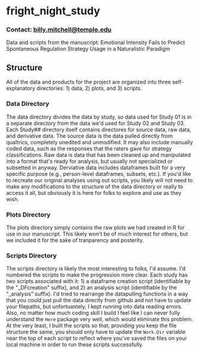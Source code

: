 # fright_night_study
### Contact: billy.mitchell@temple.edu
Data and scripts from the manuscript: Emotional Intensity Fails to Predict Spontaneous  Regulation Strategy Usage in a Naturalistic Paradigm

## Structure
All of the data and products for the project are organized into three self-explanatory directories: 1) data, 2) plots, and 3) scripts. 

### Data Directory
The data directory divides the data by study, so data used for Study 01 is in a separate directory from the data we'd used for Study 02 and Study 03. Each Study## directory itself contains directores for source data, raw data, and derivative data. The source data is the data pulled directly from qualtrics, completely unedited and unmodified. It may also include manually coded data, such as the responses that the raters gave for strategy classifications. Raw data is data that has been cleaned up and manipulated into a format that's ready for analysis, but usually not specialized or subsetted in anyway. Derviative data includes dataframes built for a very specific purpose (e.g., person-level dataframes, subsets, etc.). If you'd like to recreate our original analyses using out scripts, you likely will not need to make any modifications to the structure of the data directory or really to access it all, but obviously it is here for folks to explore and use as they wish.

### Plots Directory
The plots directory simply contains the raw plots we had created in R for use in our manuscript. This likely won't be of much interest for others, but we included it for the sake of tranparency and posterity. 

### Scripts Directory
The scripts directory is likely the most interesting to folks, I'd assume. I'd numbered the scripts to make the progression more clear. Each study has two scripts associated with it: 1) a dataframe creation script (identifiable by the "_DFcreation" suffix), and 2) an analysis script (identifiable by the "_analysis" suffix). I'd tried to rearrange the datapulling functions in a way that you could just pull the data directly from github and not have to update your filepaths, but unfortuantely, I kept running into data reading errors. Also, no matter how much coding skill I build I feel like I can never fully understand the ```Here``` package very well, which would eliminate this problem. At the very least, I built the scripts so that, providing you keep the file structure the same, you should only have to update the ```Work.Dir``` variable near the top of each script to reflect where you've saved the files on your local machine in order to run these scripts successfully. 

